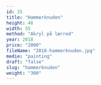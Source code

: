 ```yaml
---
id: 25
title: "Hammerknuden"
height: 46
width: 55
method: "Akryl på lærred"
year: 2018
price: "2000"
fileName: "2018-hammerknuden.jpg"
medie: "painting"
draft: "false"
slug: "hammerknuden"
weight: "300"
---
```

